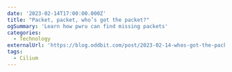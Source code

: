 ```yaml
---
date: '2023-02-14T17:00:00.000Z'
title: "Packet, packet, who’s got the packet?"
ogSummary: 'Learn how pwru can find missing packets'
categories:
  - Technology
externalUrl: 'https://blog.oddbit.com/post/2023-02-14-whos-got-the-packet/'
tags:
  - Cilium
---
```

